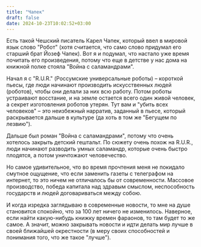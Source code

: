 ```yaml
---
title: "Чапек"
draft: false
date: 2024-10-23T10:02:52+03:00
---
```


Есть такой Чешский писатель Карел Чапек, который ввел в мировой язык слово "Робот" (хотя считается, что само слово придумал его старший брат Йозеф Чапек). Вот я и подумал, что настало уже время почитать его произведения, потому что еще в детстве у нас дома на книжной полке стояла "Война с саламандрами".

Начал я с "R.U.R." (Россумские универсальные роботы) – короткой пьесы, где люди начинают производить искусственных людей (роботов), чтобы они делали за них всю работу. Потом роботы устраивают восстание, и на земле остается всего один живой человек, а секрет изготовления роботов утерян. Тут вам и "убить всех человеков" – это неизбежный нарратив, заданный в пьесе, который раскрывается дальше в культуре (да хоть в том же "Бегущем по лезвию").

Дальше был роман "Война с саламандрами", потому что очень хотелось закрыть детский гештальт. По сюжету очень похож на R.U.R., люди начинают разводить умных саламандр, которые очень быстро плодятся, а потом уничтожают человечество.

Но самое удивительное, что во время прочтения меня не покидало смутное ощущение, что если заменить газеты с телеграфом на интернет, то это ничем не отличалось бы от современности. Массовое производство, победа капитала над здравым смыслом, неспособность государств и людей договариваться между собою.

И когда изредка заглядываю в современные новости, то мне на душе становится спокойно, что за 100 лет ничего не изменилось. Наверное, если найти какую-нибудь книжку времен фараонов, то там будет то же самое. А значит, можно закрывать новости и идти делать мир лучше в своей ближайшей окрестности (в меру своих способностей и понимания того, что же такое "лучше").
